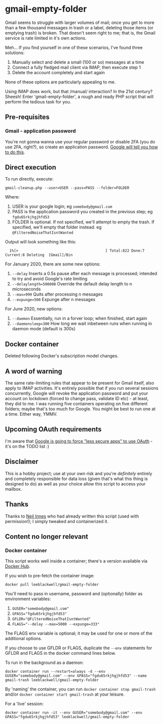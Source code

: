 # gmail-empty-folder

Gmail seems to struggle with larger volumes of mail; once you get to more than a few thousand messages in trash or a label, deleting those items (or emptying trash) is broken.
That doesn't seem right to me; that is, the Gmail service is rate limited in it's own actions.

Meh... If you find yourself in one of these scenarios, I've found three solutions:

1. Manually select and delete a small (100 or so) messages at a time
1. Connect a fully fledged mail client via IMAP, then execute step 1
1. Delete the account completely and start again

None of these options are particularly appealing to me.

Using IMAP does work, but that /manual/ interaction? In the 21st century? Sheesh!
Enter 'gmail-empty-folder', a rough and ready PHP script that will perform the tedious task for you.

## Pre-requisites

### Gmail - application password
You're not gonna wanna use your regular password or disable 2FA (you do use 2FA, right?), so create an application password.  [Google will tell you how to do this](https://support.google.com/accounts/answer/185833?hl=en).

## Direct execution

To run directly, execute:

```
gmail-cleanup.php --user=USER --pass=PASS --folder=FOLDER
```

Where:
1. USER is your google login; eg `somebody@gmail.com`
1. PASS is the application password you created in the previous step; eg `fgdu65rkjhgjhfd53`
1. FOLDER is optional.  If not specified, we'll attempt to empty the trash.  If specified, we'll empty that folder instead. eg `@FilteredNoiseThatIsntWanted`

Output will look something like this:
```
  1%[>                                        ] Total:822 Done:7 Current:8 Deleting  [Gmail]/Bin
```

For January 2020, there are some new options:
1. `--delay` Inserts a 0.5s pause after each message is processed; intended to try and avoid Google's rate limiting
1. `--delaylength=500000` Override the default delay length to n microseconds
1. `--max=999` Quits after processing n messages
1. `--expunge=500` Expunge after n messages

For June 2020, new options:
1. `--daemon` Essentially, run in a forver loop; when finished, start again
1. `--daemonsleep=300` How long we wait inbetween runs when running in daemon mode (default is 300s)

## Docker container

Deleted following Docker's subscription model changes.

## A word of warning

The same rate-limiting rules that appear to be present for Gmail itself, also apply to IMAP activities.  It's entirely possible that if you run several sessions concurrently, Google will revoke the application password and put your account on lockdown (forced to change pass, validate ID etc) - at least, they did to me.  I was running five containers operating on five different folders; maybe that's too much for Google.
You might be best to run one at a time. Either way, YMMV.

## Upcoming OAuth requirements

I'm aware that [Google is going to force "less secure apps" to use OAuth](https://gsuiteupdates.googleblog.com/2019/12/less-secure-apps-oauth-google-username-password-incorrect.html) - it's on the TODO list :) 

## Disclaimer

This is a hobby project; use at your own risk and you're *definitely* entirely and completely responsible for data loss (given that's what this thing is designed to do) as well as your choice allow this script to access your mailbox.

## Thanks

Thanks to [Neil Innes](https://github.com/NeilInnes) who had already written this script (used with permission!); I simply tweaked and containerized it.


## Content no longer relevant

### Docker container

This script works well inside a container; there's a version available via [Docker Hub](https://hub.docker.com/r/leeblackwell/gmail-empty-folder).

If you wish to pre-fetch the container image:
```
docker pull leeblackwell/gmail-empty-folder
```

You'll need to pass in username, password and (optionally) folder as environment variables:  
1. `GUSER="somebody@gmail.com"`
1. `GPASS="fgdu65rkjhgjhfd53"`
1. `GFLDR="@FilteredNoiseThatIsntWanted"`
1. `FLAGS="--delay --max=5000 --expunge=333"`

The FLAGS env variable is optional; it may be used for one or more of the additional options.

If you choose to use GFLDR or FLAGS, duplicate the `--env` statements for GFLDR and FLAGS in the docker command lines below.

To run in the background as a daemon:

```
docker container run --restart=always -d --env GUSER="somebody@gmail.com" --env GPASS="fgdu65rkjhgjhfd53" --name gmail-trash leeblackwell/gmail-empty-folder
```

By 'naming' the container, you can run `docker container stop gmail-trash` and/or `docker container start gmail-trash` at your leisure.

For a 'live' session:

```
docker container run -it --env GUSER="somebody@gmail.com" --env GPASS="fgdu65rkjhgjhfd53" leeblackwell/gmail-empty-folder
```

